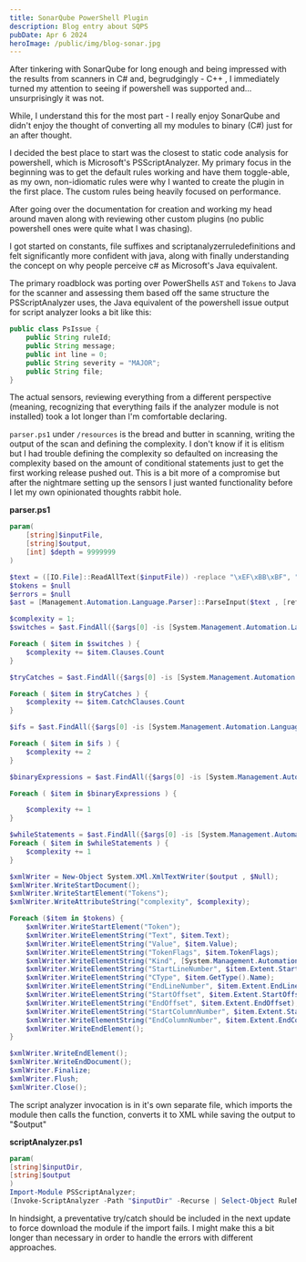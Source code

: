 ```yaml
---
title: SonarQube PowerShell Plugin
description: Blog entry about SQPS
pubDate: Apr 6 2024
heroImage: /public/img/blog-sonar.jpg
---
```


After tinkering with SonarQube for long enough and being impressed with the results from scanners in C# and, begrudgingly - C++ , I immediately turned my attention to seeing if powershell was supported and... unsurprisingly it was not.

While, I understand this for the most part - I really enjoy SonarQube and didn't enjoy the thought of converting all my modules to binary (C#) just for an after thought.

I decided the best place to start was the closest to static code analysis for powershell, which is Microsoft's PSScriptAnalyzer. My primary focus in the beginning was to get the default rules working and have them toggle-able, as my own, non-idiomatic rules were why I wanted to create the plugin in the first place. The custom rules being heavily focused on performance.

After going over the documentation for creation and working my head around maven along with reviewing other custom plugins (no public powershell ones were quite what I was chasing).

I got started on constants, file suffixes and scriptanalyzerruledefinitions and felt significantly more confident with java, along with finally understanding the concept on why people perceive c# as Microsoft's Java equivalent.

The primary roadblock was porting over PowerShells `AST` and `Tokens` to Java for the scanner and assessing them based off the same structure the PSScriptAnalyzer uses, the Java equivalent of the powershell issue output for script analyzer looks a bit like this:

```java
public class PsIssue {
    public String ruleId;
    public String message;
    public int line = 0;
    public String severity = "MAJOR";
    public String file;
}
```

The actual sensors, reviewing everything from a different perspective (meaning, recognizing that everything fails if the analyzer module is not installed) took a lot longer than I'm comfortable declaring.

`parser.ps1` under `/resources` is the bread and butter in scanning, writing the output of the scan and defining the complexity. I don't know if it is elitism but I had trouble defining the complexity so defaulted on increasing the complexity based on the amount of conditional statements just to get the first working release pushed out. This is a bit more of a compromise but after the nightmare setting up the sensors I just wanted functionality before I let my own opinionated thoughts rabbit hole.

**parser.ps1**

```powershell
param(
	[string]$inputFile,
	[string]$output,
	[int] $depth = 9999999
)

$text = ([IO.File]::ReadAllText($inputFile)) -replace "\xEF\xBB\xBF", "";
$tokens = $null
$errors = $null
$ast = [Management.Automation.Language.Parser]::ParseInput($text , [ref]$tokens, [ref]$errors);

$complexity = 1;
$switches = $ast.FindAll({$args[0] -is [System.Management.Automation.Language.SwitchStatementAst]}, $true)

Foreach ( $item in $switches ) {
    $complexity += $item.Clauses.Count
}

$tryCatches = $ast.FindAll({$args[0] -is [System.Management.Automation.Language.TryStatementAst]}, $true)

Foreach ( $item in $tryCatches ) {
    $complexity += $item.CatchClauses.Count
}

$ifs = $ast.FindAll({$args[0] -is [System.Management.Automation.Language.IfStatementAst]}, $true)

Foreach ( $item in $ifs ) {
    $complexity += 2
}

$binaryExpressions = $ast.FindAll({$args[0] -is [System.Management.Automation.Language.BinaryExpressionAst]}, $true)

Foreach ( $item in $binaryExpressions ) {

    $complexity += 1
}

$whileStatements = $ast.FindAll({$args[0] -is [System.Management.Automation.Language.WhileStatementAst]}, $true)
Foreach ( $item in $whileStatements ) {
    $complexity += 1
}

$xmlWriter = New-Object System.XMl.XmlTextWriter($output , $Null);
$xmlWriter.WriteStartDocument();
$xmlWriter.WriteStartElement("Tokens");
$xmlWriter.WriteAttributeString("complexity", $complexity);

Foreach ($item in $tokens) {
	$xmlWriter.WriteStartElement("Token");
	$xmlWriter.WriteElementString("Text", $item.Text);
	$xmlWriter.WriteElementString("Value", $item.Value);
	$xmlWriter.WriteElementString("TokenFlags", $item.TokenFlags);
	$xmlWriter.WriteElementString("Kind", [System.Management.Automation.Language.TokenKind]::GetName([System.Management.Automation.Language.TokenKind], $item.Kind.value__));
	$xmlWriter.WriteElementString("StartLineNumber", $item.Extent.StartLineNumber);
	$xmlWriter.WriteElementString("CType", $item.GetType().Name);
	$xmlWriter.WriteElementString("EndLineNumber", $item.Extent.EndLineNumber);
	$xmlWriter.WriteElementString("StartOffset", $item.Extent.StartOffset);
	$xmlWriter.WriteElementString("EndOffset", $item.Extent.EndOffset);
	$xmlWriter.WriteElementString("StartColumnNumber", $item.Extent.StartColumnNumber);
	$xmlWriter.WriteElementString("EndColumnNumber", $item.Extent.EndColumnNumber);
	$xmlWriter.WriteEndElement();
}

$xmlWriter.WriteEndElement();
$xmlWriter.WriteEndDocument();
$xmlWriter.Finalize;
$xmlWriter.Flush;
$xmlWriter.Close();
```

The script analyzer invocation is in it's own separate file, which imports the module then calls the function, converts it to XML while saving the output to "$output"

**scriptAnalyzer.ps1**

```powershell
param(
[string]$inputDir,
[string]$output
)
Import-Module PSScriptAnalyzer;
(Invoke-ScriptAnalyzer -Path "$inputDir" -Recurse | Select-Object RuleName, Message, Line, Column, Severity, @{Name='File';Expression={$_.Extent.File }} | ConvertTo-Xml).Save("$output")
```

In hindsight, a preventative try/catch should be included in the next update to force download the module if the import fails. I might make this a bit longer than necessary in order to handle the errors with different approaches.
